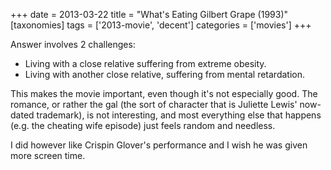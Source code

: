 +++
date = 2013-03-22
title = "What's Eating Gilbert Grape (1993)"
[taxonomies]
tags = ['2013-movie', 'decent']
categories = ['movies']
+++

Answer involves 2 challenges:

-   Living with a close relative suffering from extreme obesity.
-   Living with another close relative, suffering from mental
    retardation.

This makes the movie important, even though it's not especially good.
The romance, or rather the gal (the sort of character that is Juliette
Lewis' now-dated trademark), is not interesting, and most everything
else that happens (e.g. the cheating wife episode) just feels random and
needless.

I did however like Crispin Glover's performance and I wish he was given
more screen time.
